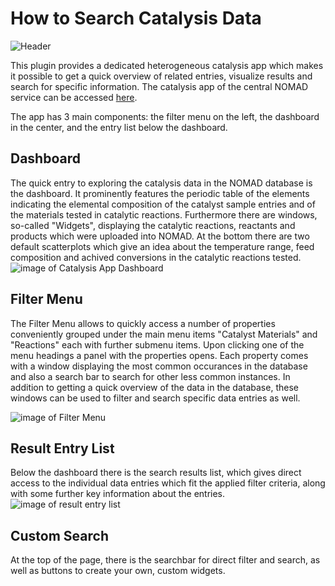 # How to Search Catalysis Data
![Header](ScreenshotCatalysisAppHead-1.png)

This plugin provides a dedicated heterogeneous catalysis app which makes it possible to get a quick overview of related entries, visualize results and search for specific information. The catalysis app of the central NOMAD service can be accessed [here](https://nomad-lab.eu/prod/v1/gui/search/heterogeneouscatalyst).

The app has 3 main components: the filter menu on the left, the dashboard in the center, and the entry list below the dashboard.

## Dashboard
The quick entry to exploring the catalysis data in the NOMAD database is the dashboard. It prominently features the periodic table of the elements indicating the elemental composition of the catalyst sample entries and of the materials tested in catalytic reactions. Furthermore there are windows, so-called "Widgets", displaying the catalytic reactions, reactants and products which were uploaded into NOMAD.
At the bottom there are two default scatterplots which give an idea about the temperature range, feed composition and achived conversions in the catalytic reactions tested.
![image of Catalysis App Dashboard](ScreenshotDashboard.png)

## Filter Menu
The Filter Menu allows to quickly access a number of properties conveniently grouped under the main menu items "Catalyst Materials" and "Reactions" each with further submenu items. Upon clicking one of the menu headings a panel with the properties opens. Each property comes with a window displaying the most common occurances in the database and also a search bar to search for other less common instances. In addition to getting a quick overview of the data in the database, these windows can be used to filter and search specific data entries as well.  

![image of Filter Menu](ScreenshotFilterMenu.png)


## Result Entry List

Below the dashboard there is the search results list, which gives direct access to the individual data entries which fit the applied filter criteria, along with some further key information about the entries.
![image of result entry list](ScreenshotEntrylist.png)

## Custom Search

At the top of the page, there is the searchbar for direct filter and search, as well as buttons to create your own, custom widgets. 


